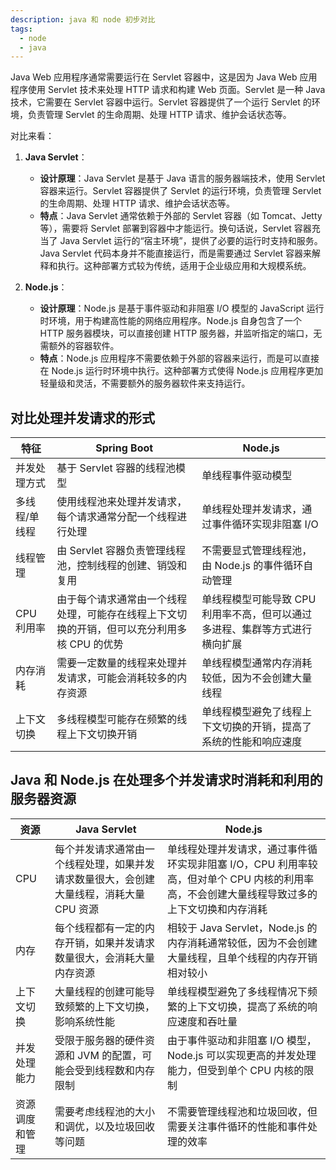 ```yaml
---
description: java 和 node 初步对比
tags:
  - node
  - java
---
```

Java Web 应用程序通常需要运行在 Servlet 容器中，这是因为 Java Web 应用程序使用 Servlet 技术来处理 HTTP 请求和构建 Web 页面。Servlet 是一种 Java 技术，它需要在 Servlet 容器中运行。Servlet 容器提供了一个运行 Servlet 的环境，负责管理 Servlet 的生命周期、处理 HTTP 请求、维护会话状态等。

对比来看：


1.  **Java Servlet**：
    
    *   **设计原理**：Java Servlet 是基于 Java 语言的服务器端技术，使用 Servlet 容器来运行。Servlet 容器提供了 Servlet 的运行环境，负责管理 Servlet 的生命周期、处理 HTTP 请求、维护会话状态等。
    *   **特点**：Java Servlet 通常依赖于外部的 Servlet 容器（如 Tomcat、Jetty 等），需要将 Servlet 部署到容器中才能运行。换句话说，Servlet 容器充当了 Java Servlet 运行的“宿主环境”，提供了必要的运行时支持和服务。Java Servlet 代码本身并不能直接运行，而是需要通过 Servlet 容器来解释和执行。这种部署方式较为传统，适用于企业级应用和大规模系统。
2.  **Node.js**：
    
    *   **设计原理**：Node.js 是基于事件驱动和非阻塞 I/O 模型的 JavaScript 运行时环境，用于构建高性能的网络应用程序。Node.js 自身包含了一个 HTTP 服务器模块，可以直接创建 HTTP 服务器，并监听指定的端口，无需额外的容器软件。
    *   **特点**：Node.js 应用程序不需要依赖于外部的容器来运行，而是可以直接在 Node.js 运行时环境中执行。这种部署方式使得 Node.js 应用程序更加轻量级和灵活，不需要额外的服务器软件来支持运行。
  

## 对比处理并发请求的形式

| 特征          | Spring Boot                                                                                 | Node.js                                                                     |
| ------------- | ------------------------------------------------------------------------------------------- | --------------------------------------------------------------------------- |
| 并发处理方式  | 基于 Servlet 容器的线程池模型                                                               | 单线程事件驱动模型                                                          |
| 多线程/单线程 | 使用线程池来处理并发请求，每个请求通常分配一个线程进行处理                                  | 单线程处理并发请求，通过事件循环实现非阻塞 I/O                              |
| 线程管理      | 由 Servlet 容器负责管理线程池，控制线程的创建、销毁和复用                                   | 不需要显式管理线程池，由 Node.js 的事件循环自动管理                         |
| CPU 利用率    | 由于每个请求通常由一个线程处理，可能存在线程上下文切换的开销，但可以充分利用多核 CPU 的优势 | 单线程模型可能导致 CPU 利用率不高，但可以通过多进程、集群等方式进行横向扩展 |
| 内存消耗      | 需要一定数量的线程来处理并发请求，可能会消耗较多的内存资源                                  | 单线程模型通常内存消耗较低，因为不会创建大量线程                            |
| 上下文切换    | 多线程模型可能存在频繁的线程上下文切换开销                                                  | 单线程模型避免了线程上下文切换的开销，提高了系统的性能和响应速度            |


##  Java 和 Node.js 在处理多个并发请求时消耗和利用的服务器资源

| 资源           | Java Servlet                                                                            | Node.js                                                                                                                                     |
| -------------- | --------------------------------------------------------------------------------------- | ------------------------------------------------------------------------------------------------------------------------------------------- |
| CPU            | 每个并发请求通常由一个线程处理，如果并发请求数量很大，会创建大量线程，消耗大量 CPU 资源 | 单线程处理并发请求，通过事件循环实现非阻塞 I/O，CPU 利用率较高，但对单个 CPU 内核的利用率高，不会创建大量线程导致过多的上下文切换和内存消耗 |
| 内存           | 每个线程都有一定的内存开销，如果并发请求数量很大，会消耗大量内存资源                    | 相较于 Java Servlet，Node.js 的内存消耗通常较低，因为不会创建大量线程，且单个线程的内存开销相对较小                                         |
| 上下文切换     | 大量线程的创建可能导致频繁的上下文切换，影响系统性能                                    | 单线程模型避免了多线程情况下频繁的上下文切换，提高了系统的响应速度和吞吐量                                                                  |
| 并发处理能力   | 受限于服务器的硬件资源和 JVM 的配置，可能会受到线程数和内存限制                         | 由于事件驱动和非阻塞 I/O 模型，Node.js 可以实现更高的并发处理能力，但受到单个 CPU 内核的限制                                                |
| 资源调度和管理 | 需要考虑线程池的大小和调优，以及垃圾回收等问题                                          | 不需要管理线程池和垃圾回收，但需要关注事件循环的性能和事件处理的效率                                                                        |